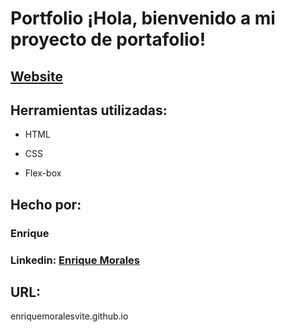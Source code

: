 # Portfolio ¡Hola, bienvenido a mi proyecto de portafolio!
## [Website](https://enriquemoralesvite.github.io/)
## Herramientas utilizadas:

* HTML

* CSS

* Flex-box

## Hecho por:

### Enrique

### Linkedin: [Enrique Morales](https://www.linkedin.com/in/enriquemoralesv/)

## URL: 
enriquemoralesvite.github.io
